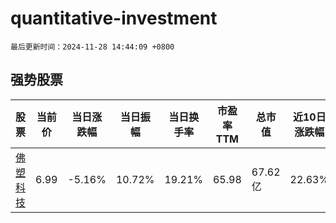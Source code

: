 # quantitative-investment

`最后更新时间：2024-11-28 14:44:09 +0800`

## 强势股票

|股票|当前价|当日涨跌幅|当日振幅|当日换手率|市盈率TTM|总市值|近10日涨跌幅|
|----|----|----|----|----|----|----|----|
|[佛塑科技](https://xueqiu.com/S/SZ000973)|6.99|-5.16%|10.72%|19.21%|65.98|67.62亿|22.63%|

